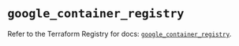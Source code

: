# `google_container_registry`

Refer to the Terraform Registry for docs: [`google_container_registry`](https://registry.terraform.io/providers/hashicorp/google/6.33.0/docs/resources/container_registry).

